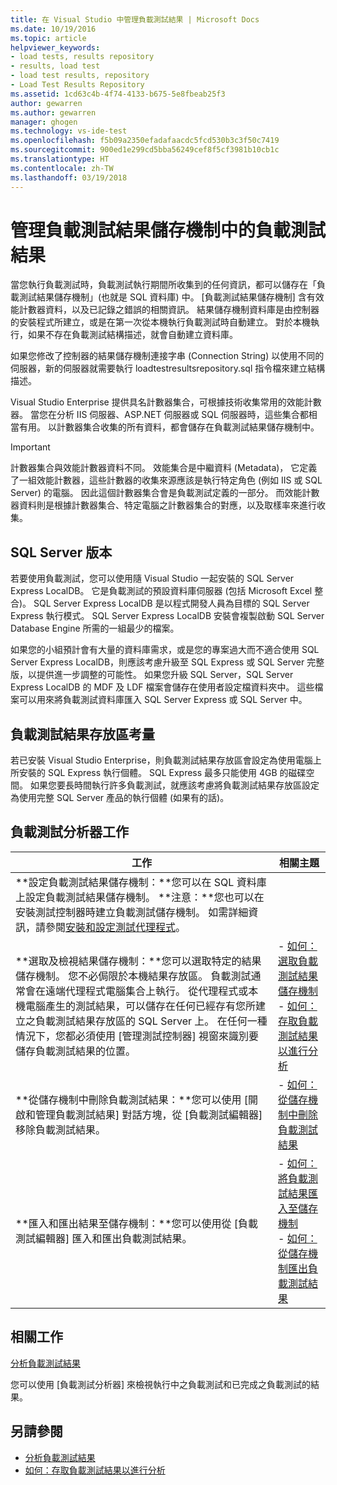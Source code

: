 ```yaml
---
title: 在 Visual Studio 中管理負載測試結果 | Microsoft Docs
ms.date: 10/19/2016
ms.topic: article
helpviewer_keywords:
- load tests, results repository
- results, load test
- load test results, repository
- Load Test Results Repository
ms.assetid: 1cd63c4b-4f74-4133-b675-5e8fbeab25f3
author: gewarren
ms.author: gewarren
manager: ghogen
ms.technology: vs-ide-test
ms.openlocfilehash: f5b09a2350efadafaacdc5fcd530b3c3f50c7419
ms.sourcegitcommit: 900ed1e299cd5bba56249cef8f5cf3981b10cb1c
ms.translationtype: HT
ms.contentlocale: zh-TW
ms.lasthandoff: 03/19/2018
---
```

# <a name="manage-load-test-results-in-the-load-test-results-repository"></a>管理負載測試結果儲存機制中的負載測試結果

當您執行負載測試時，負載測試執行期間所收集到的任何資訊，都可以儲存在「負載測試結果儲存機制」(也就是 SQL 資料庫) 中。 [負載測試結果儲存機制] 含有效能計數器資料，以及已記錄之錯誤的相關資訊。 結果儲存機制資料庫是由控制器的安裝程式所建立，或是在第一次從本機執行負載測試時自動建立。 對於本機執行，如果不存在負載測試結構描述，就會自動建立資料庫。

 如果您修改了控制器的結果儲存機制連接字串 (Connection String) 以使用不同的伺服器，新的伺服器就需要執行 loadtestresultsrepository.sql 指令檔來建立結構描述。

 Visual Studio Enterprise 提供具名計數器集合，可根據技術收集常用的效能計數器。 當您在分析 IIS 伺服器、ASP.NET 伺服器或 SQL 伺服器時，這些集合都相當有用。 以計數器集合收集的所有資料，都會儲存在負載測試結果儲存機制中。

> [!IMPORTANT]
> 計數器集合與效能計數器資料不同。 效能集合是中繼資料 (Metadata)， 它定義了一組效能計數器，這些計數器的收集來源應該是執行特定角色 (例如 IIS 或 SQL Server) 的電腦。 因此這個計數器集合會是負載測試定義的一部分。 而效能計數器資料則是根據計數器集合、特定電腦之計數器集合的對應，以及取樣率來進行收集。

## <a name="sql-server-versions"></a>SQL Server 版本

 若要使用負載測試，您可以使用隨 Visual Studio 一起安裝的 SQL Server Express LocalDB。 它是負載測試的預設資料庫伺服器 (包括 Microsoft Excel 整合)。 SQL Server Express LocalDB 是以程式開發人員為目標的 SQL Server Express 執行模式。 SQL Server Express LocalDB 安裝會複製啟動 SQL Server Database Engine 所需的一組最少的檔案。

 如果您的小組預計會有大量的資料庫需求，或是您的專案過大而不適合使用 SQL Server Express LocalDB，則應該考慮升級至 SQL Express 或 SQL Server 完整版，以提供進一步調整的可能性。 如果您升級 SQL Server，SQL Server Express LocalDB 的 MDF 及 LDF 檔案會儲存在使用者設定檔資料夾中。 這些檔案可以用來將負載測試資料庫匯入 SQL Server Express 或 SQL Server 中。

## <a name="load-test-results-store-considerations"></a>負載測試結果存放區考量

 若已安裝 Visual Studio Enterprise，則負載測試結果存放區會設定為使用電腦上所安裝的 SQL Express 執行個體。 SQL Express 最多只能使用 4GB 的磁碟空間。 如果您要長時間執行許多負載測試，就應該考慮將負載測試結果存放區設定為使用完整 SQL Server 產品的執行個體 (如果有的話)。

## <a name="load-test-analyzer-tasks"></a>負載測試分析器工作

|工作|相關主題|
|-----------|-----------------------|
|**設定負載測試結果儲存機制：**您可以在 SQL 資料庫上設定負載測試結果儲存機制。 **注意：**您也可以在安裝測試控制器時建立負載測試儲存機制。 如需詳細資訊，請參閱[安裝和設定測試代理程式](../test/lab-management/install-configure-test-agents.md)。||
|**選取及檢視結果儲存機制：**您可以選取特定的結果儲存機制。 您不必侷限於本機結果存放區。 負載測試通常會在遠端代理程式電腦集合上執行。 從代理程式或本機電腦產生的測試結果，可以儲存在任何已經存有您所建立之負載測試結果存放區的 SQL Server 上。 在任何一種情況下，您都必須使用 [管理測試控制器] 視窗來識別要儲存負載測試結果的位置。|-   [如何：選取負載測試結果儲存機制](../test/how-to-select-a-load-test-results-repository.md)<br />-   [如何：存取負載測試結果以進行分析](../test/how-to-access-load-test-results-for-analysis.md)|
|**從儲存機制中刪除負載測試結果：**您可以使用 [開啟和管理負載測試結果] 對話方塊，從 [負載測試編輯器] 移除負載測試結果。|-   [如何：從儲存機制中刪除負載測試結果](../test/how-to-delete-load-test-results-from-a-repository.md)|
|**匯入和匯出結果至儲存機制：**您可以使用從 [負載測試編輯器] 匯入和匯出負載測試結果。|-   [如何：將負載測試結果匯入至儲存機制](../test/how-to-import-load-test-results-into-a-repository.md)<br />-   [如何：從儲存機制匯出負載測試結果](../test/how-to-export-load-test-results-from-a-repository.md)|

## <a name="related-tasks"></a>相關工作

 [分析負載測試結果](../test/analyze-load-test-results-using-the-load-test-analyzer.md)

 您可以使用 [負載測試分析器] 來檢視執行中之負載測試和已完成之負載測試的結果。

## <a name="see-also"></a>另請參閱

- [分析負載測試結果](../test/analyze-load-test-results-using-the-load-test-analyzer.md)
- [如何：存取負載測試結果以進行分析](../test/how-to-access-load-test-results-for-analysis.md)